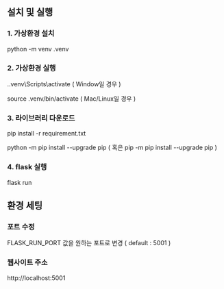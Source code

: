 ## 설치 및 실행

### 1. 가상환경 설치

python -m venv .venv

### 2. 가상환경 실행

.\.venv\Scripts\activate ( Window일 경우 )

source .venv/bin/activate ( Mac/Linux일 경우 )

### 3. 라이브러리 다운로드

pip install -r requirement.txt

python -m pip install --upgrade pip ( 혹은 pip -m pip install --upgrade pip )

### 4. flask 실행

flask run

## 환경 세팅

### 포트 수정

FLASK_RUN_PORT 값을 원하는 포트로 변경 ( default : 5001 )

### 웹사이트 주소

http://localhost:5001